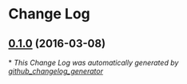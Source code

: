 # Change Log

## [0.1.0](https://github.com/theodi/cache-buster/tree/0.1.0) (2016-03-08)


\* *This Change Log was automatically generated by [github_changelog_generator](https://github.com/skywinder/Github-Changelog-Generator)*